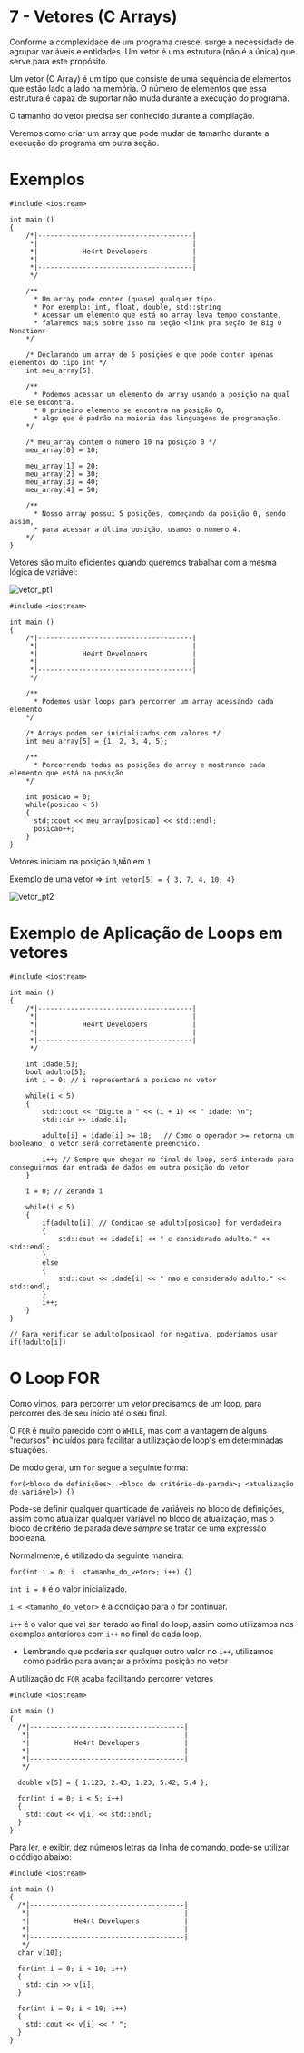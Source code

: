 # 7 - Vetores (C Arrays)

Conforme a complexidade de um programa cresce, surge a necessidade de agrupar variáveis e entidades.
Um vetor é uma estrutura (não é a única) que serve para este propósito.

Um vetor (C Array) é um tipo que consiste de uma sequência de elementos que estão lado a lado na memória.
O número de elementos que essa estrutura é capaz de suportar não muda durante a execução do programa.

O tamanho do vetor precisa ser conhecido durante a compilação.

Veremos como criar um array que pode mudar de tamanho durante a execução do programa em outra seção.

# Exemplos

```cpp{0}
#include <iostream>

int main ()
{
    /*|--------------------------------------|
     *|                                      |
     *|           He4rt Developers           |
     *|                                      |
     *|--------------------------------------|
     */

    /**
      * Um array pode conter (quase) qualquer tipo.
      * Por exemplo: int, float, double, std::string
      * Acessar um elemento que está no array leva tempo constante,
      * falaremos mais sobre isso na seção <link pra seção de Big O Nonation>
    */

    /* Declarando um array de 5 posições e que pode conter apenas elementos do tipo int */
    int meu_array[5];

    /**
      * Podemos acessar um elemento do array usando a posição na qual ele se encontra.
      * O primeiro elemento se encontra na posição 0,
      * algo que é padrão na maioria das linguagens de programação.
    */

    /* meu_array contem o número 10 na posição 0 */
    meu_array[0] = 10;

    meu_array[1] = 20;
    meu_array[2] = 30;
    meu_array[3] = 40;
    meu_array[4] = 50;

    /**
      * Nosso array possui 5 posições, começando da posição 0, sendo assim,
      * para acessar a última posição, usamos o número 4.
    */
}
```

Vetores são muito eficientes quando queremos trabalhar com a mesma lógica de variável:

![vetor_pt1](../.vuepress/assets/vetor_pt1.png)

```cpp{0}
#include <iostream>

int main ()
{
    /*|--------------------------------------|
     *|                                      |
     *|           He4rt Developers           |
     *|                                      |
     *|--------------------------------------|
     */

    /**
      * Podemos usar loops para percorrer um array acessando cada elemento
    */

    /* Arrays podem ser inicializados com valores */
    int meu_array[5] = {1, 2, 3, 4, 5};

    /**
      * Percorrendo todas as posições do array e mostrando cada elemento que está na posição
    */

    int posicao = 0;
    while(posicao < 5) 
    {
      std::cout << meu_array[posicao] << std::endl;
      posicao++;
    }
}
```

Vetores iniciam na posição `0`,`NÃO` em `1`

Exemplo de uma vetor => `int vetor[5] = { 3, 7, 4, 10, 4}`

![vetor_pt2](../.vuepress/assets/vetor_pt2.png)

# Exemplo de Aplicação de Loops em vetores

```cpp{0}
#include <iostream>

int main () 
{
    /*|--------------------------------------|
     *|                                      |
     *|           He4rt Developers           |
     *|                                      |
     *|--------------------------------------|
     */

    int idade[5];
    bool adulto[5];
    int i = 0; // i representará a posicao no vetor
    
    while(i < 5) 
    {
        std::cout << "Digite a " << (i + 1) << " idade: \n";
        std::cin >> idade[i];

        adulto[i] = idade[i] >= 18;   // Como o operador >= retorna um booleano, o vetor será corretamente preenchido.

        i++; // Sempre que chegar no final do loop, será interado para conseguirmos dar entrada de dados em outra posição do vetor
    }

    i = 0; // Zerando i

    while(i < 5) 
    {
        if(adulto[i]) // Condicao se adulto[posicao] for verdadeira
        {
            std::cout << idade[i] << " e considerado adulto." << std::endl;
        }
        else 
        {
            std::cout << idade[i] << " nao e considerado adulto." << std::endl;
        }
        i++;
    }
}

// Para verificar se adulto[posicao] for negativa, poderiamos usar if(!adulto[i])
```

# O Loop FOR

Como vimos, para percorrer um vetor precisamos de um loop, para percorrer des de seu início até o seu final.

O `FOR` é muito parecido com o `WHILE`, mas com a vantagem de alguns "recursos" incluídos para facilitar a utilização de loop's em determinadas situações.

De modo geral, um `for` segue a seguinte forma:

```cpp{0}
for(<bloco de definições>; <bloco de critério-de-parada>; <atualização de variável>) {}
```

Pode-se definir qualquer quantidade de variáveis no bloco de definições, assim como atualizar qualquer variável no bloco de atualização, mas o bloco de critério de parada deve *sempre* se tratar de uma expressão booleana.

Normalmente, é utilizado da seguinte maneira:

```cpp{0}
for(int i = 0; i  <tamanho_do_vetor>; i++) {}
```

`int i = 0` é o valor inicializado.

`i < <tamanho_do_vetor>` é a condição para o for continuar.

`i++` é o valor que vai ser iterado ao final do loop, assim como utilizamos nos exemplos anteriores com `i++` no final de cada loop.

* Lembrando que poderia ser qualquer outro valor no `i++`, utilizamos como padrão para avançar a próxima posição no vetor

A utilização do `FOR` acaba facilitando percorrer vetores
```cpp{0}
#include <iostream>

int main () 
{
  /*|--------------------------------------|
   *|                                      |
   *|           He4rt Developers           |
   *|                                      |
   *|--------------------------------------|
   */

  double v[5] = { 1.123, 2.43, 1.23, 5.42, 5.4 };

  for(int i = 0; i < 5; i++)
  {
    std::cout << v[i] << std::endl;
  }
}
```

Para ler, e exibir, dez números letras da linha de comando, pode-se utilizar o código abaixo:

```cpp{0}
#include <iostream>

int main () 
{
  /*|--------------------------------------|
   *|                                      |
   *|           He4rt Developers           |
   *|                                      |
   *|--------------------------------------|
   */
  char v[10];

  for(int i = 0; i < 10; i++)
  {
    std::cin >> v[i];
  }

  for(int i = 0; i < 10; i++) 
  {
    std::cout << v[i] << " ";
  }
}
```